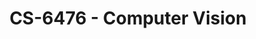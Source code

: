 ---
layout: course
title: CS-6476 - Computer Vision
aliases: CV
course_id: CS-6476
permalink: /CS-6476/
---